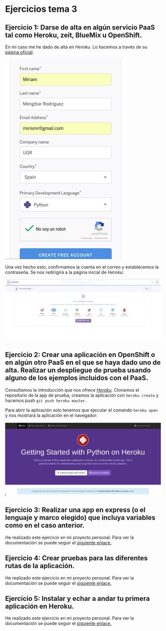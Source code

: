# Ejercicios tema 3

## Ejercicio 1: Darse de alta en algún servicio PaaS tal como Heroku, zeit, BlueMix u OpenShift.
En mi caso me he dado de alta en *Heroku*. Lo hacemos a través de su [página oficial](https://signup.heroku.com/?c=70130000001x9jEAAQ):

![Registro](img/13.png)

Una vez hecho esto, confirmamos la cuenta en el correo y establecemos la contraseña. Se nos redirigirá a la página inicial de *Heroku*:

![Logeados](img/14.png)

## Ejercicio 2: Crear una aplicación en OpenShift o en algún otro PaaS en el que se haya dado uno de alta. Realizar un despliegue de prueba usando alguno de los ejemplos incluidos con el PaaS.

Consultamos la introducción que nos ofrece [*Heroku*](https://devcenter.heroku.com/articles/getting-started-with-python#prepare-the-app). Clonamos el repositorio de la app de prueba, creamos la aplicación con `heroku create` y hacemos push `git push heroku master`.

Para abrir la aplicación solo tenemos que ejecutar el comando `heroku open` y nos mostrará la aplicación en el navegador:

![App](img/15.png)

## Ejercicio 3: Realizar una app en express (o el lenguaje y marco elegido) que incluya variables como en el caso anterior.

He realizado este ejercicio en mi proyecto personal. Para ver la documentación se puede seguir el [siguiente enlace.](https://github.com/mirismr/proyectoIV17-18)


## Ejercicio 4: Crear pruebas para las diferentes rutas de la aplicación.

He realizado este ejercicio en mi proyecto personal. Para ver la documentación se puede seguir el [siguiente enlace.](https://github.com/mirismr/proyectoIV17-18)

## Ejercicio 5: Instalar y echar a andar tu primera aplicación en Heroku.

He realizado este ejercicio en mi proyecto personal. Para ver la documentación se puede seguir el [siguiente enlace.](https://github.com/mirismr/proyectoIV17-18)